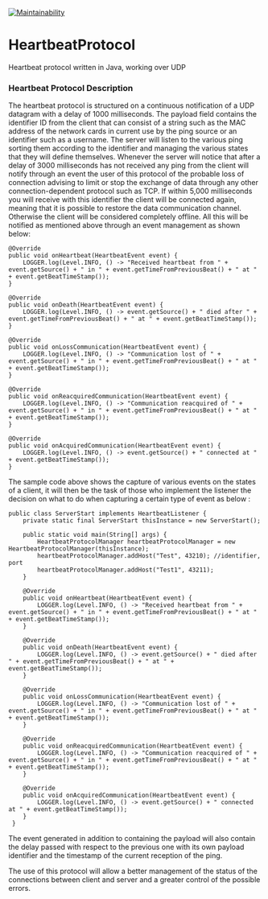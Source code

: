 [![Maintainability](https://api.codeclimate.com/v1/badges/1653a270f84252f44179/maintainability)](https://codeclimate.com/github/Daniele-Comi/HeartbeatProtocol/maintainability)

# HeartbeatProtocol
Heartbeat protocol written in Java, working over UDP


### Heartbeat Protocol Description
The heartbeat protocol is structured on a continuous notification of a UDP datagram with a delay of 1000 milliseconds. The payload field contains the identifier ID from the client that can consist of a string such as the MAC address of the network cards in current use by the ping source or an identifier such as a username.
The server will listen to the various ping sorting them according to the identifier and managing the various states that they will define themselves.
Whenever the server will notice that after a delay of 3000 milliseconds has not received any ping from the client will notify through an event the user of this protocol of the
probable loss of connection advising to limit or stop the exchange of data through any other connection-dependent protocol such as TCP.
If within 5,000 milliseconds you will receive with this identifier the client will be connected again, meaning that it is possible to restore the data communication channel.
Otherwise the client will be considered completely offline.
All this will be notified as mentioned above through an event management as shown below:
 
 
 
    @Override
    public void onHeartbeat(HeartbeatEvent event) {
        LOGGER.log(Level.INFO, () -> "Received heartbeat from " + event.getSource() + " in " + event.getTimeFromPreviousBeat() + " at " + event.getBeatTimeStamp());
    }

    @Override
    public void onDeath(HeartbeatEvent event) {
        LOGGER.log(Level.INFO, () -> event.getSource() + " died after " + event.getTimeFromPreviousBeat() + " at " + event.getBeatTimeStamp());
    }

    @Override
    public void onLossCommunication(HeartbeatEvent event) {
        LOGGER.log(Level.INFO, () -> "Communication lost of " + event.getSource() + " in " + event.getTimeFromPreviousBeat() + " at " + event.getBeatTimeStamp());
    }

    @Override
    public void onReacquiredCommunication(HeartbeatEvent event) {
        LOGGER.log(Level.INFO, () -> "Communication reacquired of " + event.getSource() + " in " + event.getTimeFromPreviousBeat() + " at " + event.getBeatTimeStamp());
    }

    @Override
    public void onAcquiredCommunication(HeartbeatEvent event) {
        LOGGER.log(Level.INFO, () -> event.getSource() + " connected at " + event.getBeatTimeStamp());
    }
     
 The sample code above shows the capture of various events on the states of a client, it will then be the task of those who implement the listener the decision on what to do when capturing a certain type of event as below :
    
    public class ServerStart implements HeartbeatListener {
        private static final ServerStart thisInstance = new ServerStart();
        
        public static void main(String[] args) {
            HeartbeatProtocolManager heartbeatProtocolManager = new HeartbeatProtocolManager(thisInstance);
            heartbeatProtocolManager.addHost("Test", 43210); //identifier, port
            heartbeatProtocolManager.addHost("Test1", 43211);
        }
        
        @Override
        public void onHeartbeat(HeartbeatEvent event) {
            LOGGER.log(Level.INFO, () -> "Received heartbeat from " + event.getSource() + " in " + event.getTimeFromPreviousBeat() + " at " + event.getBeatTimeStamp());
        }

        @Override
        public void onDeath(HeartbeatEvent event) {
            LOGGER.log(Level.INFO, () -> event.getSource() + " died after " + event.getTimeFromPreviousBeat() + " at " + event.getBeatTimeStamp());
        }

        @Override
        public void onLossCommunication(HeartbeatEvent event) {
            LOGGER.log(Level.INFO, () -> "Communication lost of " + event.getSource() + " in " + event.getTimeFromPreviousBeat() + " at " + event.getBeatTimeStamp());
        }

        @Override
        public void onReacquiredCommunication(HeartbeatEvent event) {
            LOGGER.log(Level.INFO, () -> "Communication reacquired of " + event.getSource() + " in " + event.getTimeFromPreviousBeat() + " at " + event.getBeatTimeStamp());
        }

        @Override
        public void onAcquiredCommunication(HeartbeatEvent event) {
            LOGGER.log(Level.INFO, () -> event.getSource() + " connected at " + event.getBeatTimeStamp());
        }        
     }
  
  
The event generated in addition to containing the payload will also contain the delay passed with respect to the previous one with its own payload identifier and the timestamp of the current reception of the ping.
  
The use of this protocol will allow a better management of the status of the connections between client and server and a greater control of the possible errors.
